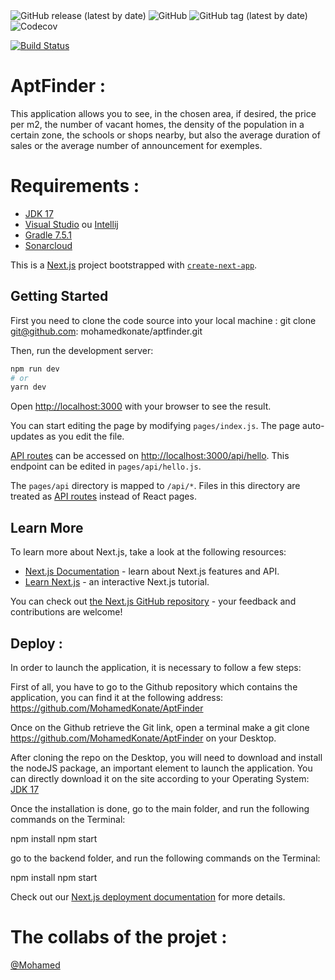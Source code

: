 <img alt="GitHub release (latest by date)" src="https://img.shields.io/github/v/release/mohamedkonate/aptfinder">
<img alt="GitHub" src="https://img.shields.io/github/license/mohamedkonate/aptfinder">
<img alt="GitHub tag (latest by date)" src="https://img.shields.io/github/v/tag/mohamedkonate/aptfinder?color=orange">
<img alt="Codecov" src="https://img.shields.io/codecov/c/github/mohamedkonate/aptfinder">

[![Build Status](https://app.travis-ci.com/MohamedKonate/AptFinder.svg?branch=main)](https://app.travis-ci.com/MohamedKonate/AptFinder)

# AptFinder :

This application allows you to see, in the chosen area, if desired, the price per m2, the number of vacant homes, the density of the population in a certain zone, the schools or shops nearby, but also the average duration of sales or the average number of announcement for exemples.
 

# Requirements :
 
- [JDK 17](https://www.oracle.com/java/technologies/javase/jdk17-archive-downloads.html)
- [Visual Studio](https://code.visualstudio.com/) ou [Intellij](https://www.jetbrains.com/fr-fr/idea/)
- [Gradle 7.5.1](https://gradle.org/releases/)
- [Sonarcloud](https://www.sonarsource.com/products/sonarcloud/)

This is a [Next.js](https://nextjs.org/) project bootstrapped with [`create-next-app`](https://github.com/vercel/next.js/tree/canary/packages/create-next-app).

## Getting Started

First you need to clone the code source into your local machine :
git clone git@github.com: mohamedkonate/aptfinder.git

Then, run the development server:

```bash
npm run dev
# or
yarn dev
```

Open [http://localhost:3000](http://localhost:3000) with your browser to see the result.

You can start editing the page by modifying `pages/index.js`. The page auto-updates as you edit the file.

[API routes](https://nextjs.org/docs/api-routes/introduction) can be accessed on [http://localhost:3000/api/hello](http://localhost:3000/api/hello). This endpoint can be edited in `pages/api/hello.js`.

The `pages/api` directory is mapped to `/api/*`. Files in this directory are treated as [API routes](https://nextjs.org/docs/api-routes/introduction) instead of React pages.

## Learn More

To learn more about Next.js, take a look at the following resources:

- [Next.js Documentation](https://nextjs.org/docs) - learn about Next.js features and API.
- [Learn Next.js](https://nextjs.org/learn) - an interactive Next.js tutorial.

You can check out [the Next.js GitHub repository](https://github.com/vercel/next.js/) - your feedback and contributions are welcome!

## Deploy :

In order to launch the application, it is necessary to follow a few steps:

First of all, you have to go to the Github repository which contains the application, you can find it at the following address: https://github.com/MohamedKonate/AptFinder

Once on the Github retrieve the Git link, open a terminal make a git clone https://github.com/MohamedKonate/AptFinder on your Desktop.

After cloning the repo on the Desktop, you will need to download and install the nodeJS package, an important element to launch the application. You can directly download it on the site according to your Operating System: [JDK 17](https://nodejs.org/fr/download/current/)


Once the installation is done, go to the main folder, and run the following commands on the Terminal:

npm install
npm start

go to the backend folder, and run the following commands on the Terminal:

npm install
npm start

Check out our [Next.js deployment documentation](https://nextjs.org/docs/deployment) for more details.

# The collabs of the projet :

[@Mohamed](https://github.com/MohamedKonate)

